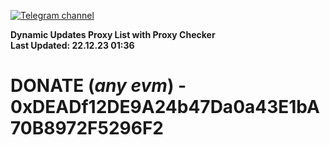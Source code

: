 [![Telegram channel](https://img.shields.io/endpoint?url=https://runkit.io/damiankrawczyk/telegram-badge/branches/master?url=https://t.me/n4z4v0d)](https://t.me/n4z4v0d) 

**Dynamic Updates Proxy List with Proxy Checker**  
**Last Updated: 22.12.23 01:36**

# DONATE (_any evm_) - 0xDEADf12DE9A24b47Da0a43E1bA70B8972F5296F2
